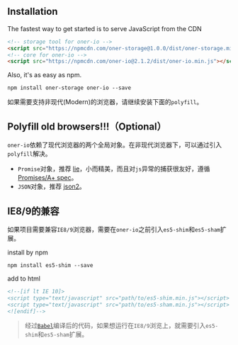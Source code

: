 ## Installation

The fastest way to get started is to serve JavaScript from the CDN

```html
<!-- storage tool for oner-io -->
<script src="https://npmcdn.com/oner-storage@1.0.0/dist/oner-storage.min.js"></script>
<!-- core for oner-io -->
<script src="https://npmcdn.com/oner-io@2.1.2/dist/oner-io.min.js"></script>
```

Also, it's as easy as npm.

```
npm install oner-storage oner-io --save
```

如果需要支持非现代(Modern)的浏览器，请继续安装下面的`polyfill`。

## Polyfill old browsers!!!（Optional）

`oner-io`依赖了现代浏览器的两个全局对象。在非现代浏览器下，可以通过引入`polyfill`解决。

* `Promise`对象，推荐 [lie](https://github.com/calvinmetcalf/lie)，小而精美，而且对`js`异常的捕获很友好，遵循[Promises/A+ spec](https://promisesaplus.com/)。
* `JSON`对象，推荐 [json2](https://github.com/douglascrockford/JSON-js)。

## IE8/9的兼容

如果项目需要兼容`IE8/9`浏览器，需要在`oner-io`之前引入`es5-shim`和`es5-sham`扩展。

install by npm

```shell
npm install es5-shim --save
```

add to html

```html
<!--[if lt IE 10]>
<script type="text/javascript" src="path/to/es5-shim.min.js"></script>
<script type="text/javascript" src="path/to/es5-sham.min.js"></script>
<![endif]-->
```

> 经过[`Babel`](http://babeljs.io/)编译后的代码，如果想运行在`IE8/9`浏览上，就需要引入`es5-shim`和`es5-sham`扩展。
